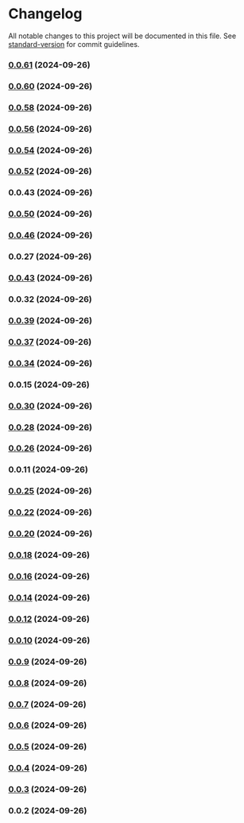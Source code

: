 # Changelog

All notable changes to this project will be documented in this file. See [standard-version](https://github.com/conventional-changelog/standard-version) for commit guidelines.

### [0.0.61](https://github.com/RubricLab/rubric/compare/v0.0.54...v0.0.61) (2024-09-26)

### [0.0.60](https://github.com/RubricLab/rubric/compare/v0.0.54...v0.0.60) (2024-09-26)

### [0.0.58](https://github.com/RubricLab/rubric/compare/v0.0.43...v0.0.58) (2024-09-26)

### [0.0.56](https://github.com/RubricLab/rubric/compare/v0.0.43...v0.0.56) (2024-09-26)

### [0.0.54](https://github.com/RubricLab/rubric/compare/v0.0.43...v0.0.54) (2024-09-26)

### [0.0.52](https://github.com/RubricLab/rubric/compare/v0.0.22...v0.0.52) (2024-09-26)

### 0.0.43 (2024-09-26)

### [0.0.50](https://github.com/RubricLab/rubric/compare/v0.0.22...v0.0.50) (2024-09-26)

### [0.0.46](https://github.com/RubricLab/rubric/compare/v0.0.32...v0.0.46) (2024-09-26)

### 0.0.27 (2024-09-26)

### [0.0.43](https://github.com/RubricLab/rubric/compare/v0.0.15...v0.0.43) (2024-09-26)

### 0.0.32 (2024-09-26)

### [0.0.39](https://github.com/RubricLab/rubric/compare/v0.0.28...v0.0.39) (2024-09-26)

### [0.0.37](https://github.com/RubricLab/rubric/compare/v0.0.10...v0.0.37) (2024-09-26)

### [0.0.34](https://github.com/RubricLab/rubric/compare/v0.0.24...v0.0.34) (2024-09-26)

### 0.0.15 (2024-09-26)

### [0.0.30](https://github.com/RubricLab/rubric/compare/v0.0.9...v0.0.30) (2024-09-26)

### [0.0.28](https://github.com/RubricLab/rubric/compare/v0.0.9...v0.0.28) (2024-09-26)

### [0.0.26](https://github.com/RubricLab/rubric/compare/v0.0.20...v0.0.26) (2024-09-26)

### 0.0.11 (2024-09-26)

### [0.0.25](https://github.com/RubricLab/rubric/compare/v0.0.9...v0.0.25) (2024-09-26)

### [0.0.22](https://github.com/RubricLab/rubric/compare/v0.0.9...v0.0.22) (2024-09-26)

### [0.0.20](https://github.com/RubricLab/rubric/compare/v0.0.9...v0.0.20) (2024-09-26)

### [0.0.18](https://github.com/RubricLab/rubric/compare/v0.0.9...v0.0.18) (2024-09-26)

### [0.0.16](https://github.com/RubricLab/rubric/compare/v0.0.9...v0.0.16) (2024-09-26)

### [0.0.14](https://github.com/RubricLab/rubric/compare/v0.0.9...v0.0.14) (2024-09-26)

### [0.0.12](https://github.com/RubricLab/rubric/compare/v0.0.9...v0.0.12) (2024-09-26)

### [0.0.10](https://github.com/RubricLab/rubric/compare/v0.0.9...v0.0.10) (2024-09-26)

### [0.0.9](https://github.com/RubricLab/rubric/compare/v0.0.8...v0.0.9) (2024-09-26)

### [0.0.8](https://github.com/RubricLab/rubric/compare/v0.0.7...v0.0.8) (2024-09-26)

### [0.0.7](https://github.com/RubricLab/rubric/compare/v0.0.6...v0.0.7) (2024-09-26)

### [0.0.6](https://github.com/RubricLab/rubric/compare/v0.0.5...v0.0.6) (2024-09-26)

### [0.0.5](https://github.com/RubricLab/rubric/compare/v0.0.4...v0.0.5) (2024-09-26)

### [0.0.4](https://github.com/RubricLab/rubric/compare/v0.0.3...v0.0.4) (2024-09-26)

### [0.0.3](https://github.com/RubricLab/rubric/compare/v0.0.2...v0.0.3) (2024-09-26)

### 0.0.2 (2024-09-26)
